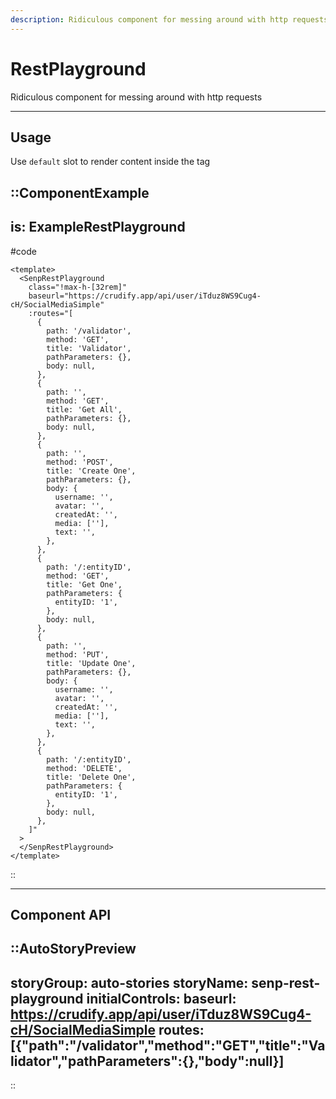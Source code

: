 ```yaml
---
description: Ridiculous component for messing around with http requests
---
```


# RestPlayground

Ridiculous component for messing around with http requests

---

## Usage

Use `default` slot to render content inside the tag

::ComponentExample
---
is: ExampleRestPlayground
---
#code
```vue
<template>
  <SenpRestPlayground
    class="!max-h-[32rem]"
    baseurl="https://crudify.app/api/user/iTduz8WS9Cug4-cH/SocialMediaSimple"
    :routes="[
      {
        path: '/validator',
        method: 'GET',
        title: 'Validator',
        pathParameters: {},
        body: null,
      },
      {
        path: '',
        method: 'GET',
        title: 'Get All',
        pathParameters: {},
        body: null,
      },
      {
        path: '',
        method: 'POST',
        title: 'Create One',
        pathParameters: {},
        body: {
          username: '',
          avatar: '',
          createdAt: '',
          media: [''],
          text: '',
        },
      },
      {
        path: '/:entityID',
        method: 'GET',
        title: 'Get One',
        pathParameters: {
          entityID: '1',
        },
        body: null,
      },
      {
        path: '',
        method: 'PUT',
        title: 'Update One',
        pathParameters: {},
        body: {
          username: '',
          avatar: '',
          createdAt: '',
          media: [''],
          text: '',
        },
      },
      {
        path: '/:entityID',
        method: 'DELETE',
        title: 'Delete One',
        pathParameters: {
          entityID: '1',
        },
        body: null,
      },
    ]"
  >
  </SenpRestPlayground>
</template>
```
::

<hr class="my-20">

## Component API

::AutoStoryPreview
---
storyGroup: auto-stories
storyName: senp-rest-playground
initialControls:
  baseurl: https://crudify.app/api/user/iTduz8WS9Cug4-cH/SocialMediaSimple
  routes: [{"path":"/validator","method":"GET","title":"Validator","pathParameters":{},"body":null}]
---
::